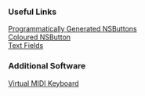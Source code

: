 ### Useful Links
[Programmatically Generated NSButtons](https://stackoverflow.com/questions/24102191/make-a-uibutton-programmatically-in-swift)  
[Coloured NSButton](https://stackoverflow.com/questions/29418310/set-color-of-nsbutton-programmatically-swift)  
[Text Fields](https://forums.raywenderlich.com/t/nstextfield-whats-up-with-that/60577/2)  

### Additional Software
[Virtual MIDI Keyboard](https://vmpk.sourceforge.io)
